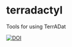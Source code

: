# terradactyl
Tools for using TerrADat

[![DOI](https://zenodo.org/badge/108332745.svg)](https://zenodo.org/badge/latestdoi/108332745)
